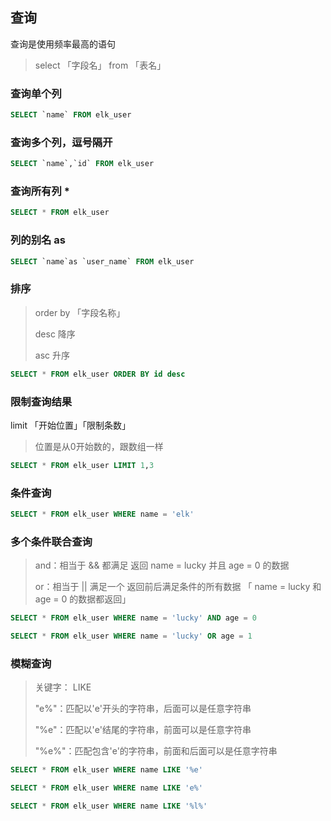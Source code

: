 
## 查询
查询是使用频率最高的语句
> select 「字段名」 from 「表名」
### 查询单个列
```sql
SELECT `name` FROM elk_user
```
### 查询多个列，逗号隔开
```sql
SELECT `name`,`id` FROM elk_user
```
### 查询所有列 *
```sql
SELECT * FROM elk_user
```
### 列的别名 as
```sql
SELECT `name`as `user_name` FROM elk_user
```
### 排序
> order by 「字段名称」
> 
> desc 降序
> 
> asc 升序
```sql
SELECT * FROM elk_user ORDER BY id desc
```

### 限制查询结果
limit 「开始位置」「限制条数」
> 位置是从0开始数的，跟数组一样
```sql
SELECT * FROM elk_user LIMIT 1,3
```
### 条件查询
```sql
SELECT * FROM elk_user WHERE name = 'elk'
```
### 多个条件联合查询
> and：相当于 && 都满足 返回 name = lucky 并且 age = 0 的数据
> 
> or：相当于 || 满足一个 返回前后满足条件的所有数据 「 name = lucky 和 age = 0 的数据都返回」
```sql
SELECT * FROM elk_user WHERE name = 'lucky' AND age = 0

SELECT * FROM elk_user WHERE name = 'lucky' OR age = 1
```
### 模糊查询
> 关键字： LIKE
> 
> "e%"：匹配以'e'开头的字符串，后面可以是任意字符串
> 
> "%e"：匹配以'e'结尾的字符串，前面可以是任意字符串
> 
> "%e%"：匹配包含'e'的字符串，前面和后面可以是任意字符串
```sql
SELECT * FROM elk_user WHERE name LIKE '%e'

SELECT * FROM elk_user WHERE name LIKE 'e%'

SELECT * FROM elk_user WHERE name LIKE '%l%'
```
